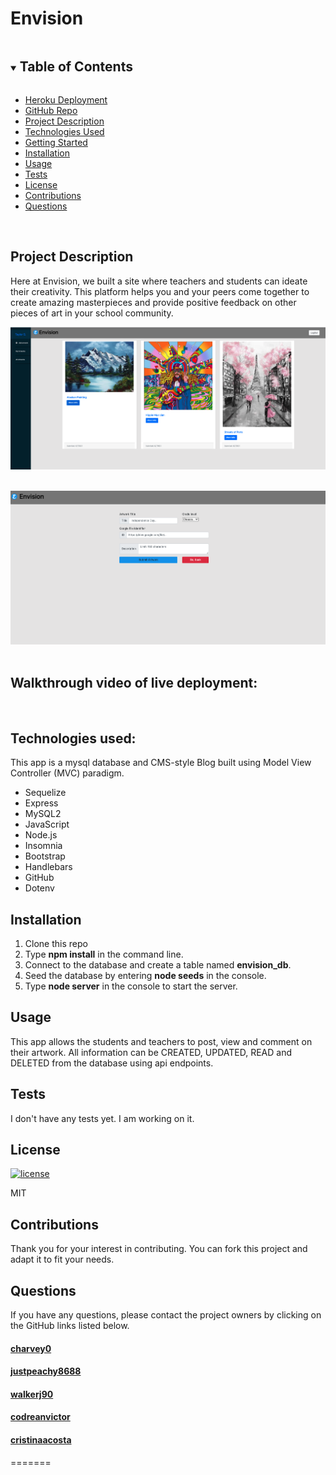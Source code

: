 # Envision

<details open="open">
  <summary><h2 style="display: inline-block">Table of Contents</h2></summary>
  <ul>
     <li>
      <a href="https://wow-envision.herokuapp.com/">Heroku Deployment</a>
      </li>
      <li>
      <a href="https://github.com/charvey0/Envision">GitHub Repo</a>
    <li>
      <a href="#project-description">Project Description</a>
        <li>
        <a href="#technologies-used">Technologies Used</a></li>
    </li>
    <li>
      <a href="#getting-started">Getting Started</a>
      </li>
        <li>
        <a href="#installation">Installation</a>
        </li>
    </li>
    <li><a href="#usage">Usage</a>
    </li>
    <li>
    <a href="#tests">Tests</a>
    </li>
    <li><a href="#license">License</a>
    </li>
    <li><a href="#contributions">Contributions</a>
    </li>
    <li><a href="#questions">Questions</a>
    </li>
  </ul>
</details>
<br>

## Project Description

Here at Envision, we built a site where teachers and students can ideate their creativity. This platform helps you and your peers come together to create amazing masterpieces and provide positive feedback on other pieces of art in your school community.

![Example Screenshot](public/assets/pictures/envision-pic.png)
<br>
<br>

![Example Screenshot](public/assets/pictures/add-artwork.png)
<br>
<br>

## Walkthrough video of live deployment:

![]()

## Technologies used:

This app is a mysql database and CMS-style Blog built using Model View Controller (MVC) paradigm.

- Sequelize
- Express
- MySQL2
- JavaScript
- Node.js
- Insomnia
- Bootstrap
- Handlebars
- GitHub
- Dotenv

## Installation

1.  Clone this repo
2.  Type **npm install** in the command line.
3.  Connect to the database and create a table named **envision_db**.
4.  Seed the database by entering **node seeds** in the console.
5.  Type **node server** in the console to start the server.

## Usage

This app allows the students and teachers to post, view and comment on their artwork. All information can be CREATED, UPDATED, READ and DELETED from the database using api endpoints.

## Tests

I don't have any tests yet. I am working on it.

## License

[![license](https://img.shields.io/badge/License-MIT-blue)](https://img.shields.io/badge/License-MIT-blue)

MIT

## Contributions

Thank you for your interest in contributing. You can fork this project and adapt it to fit your needs.

## Questions

If you have any questions, please contact the project owners by clicking on the GitHub links listed below.

#### [charvey0](https://github.com/charvey0)

#### [justpeachy8688](https://github.com/justpeachy8688)

#### [walkerj90](https://github.com/walkerj90)

#### [codreanvictor](https://github.com/codreanvictor)

#### [cristinaacosta](https://github.com/cristinaacosta)

=======
